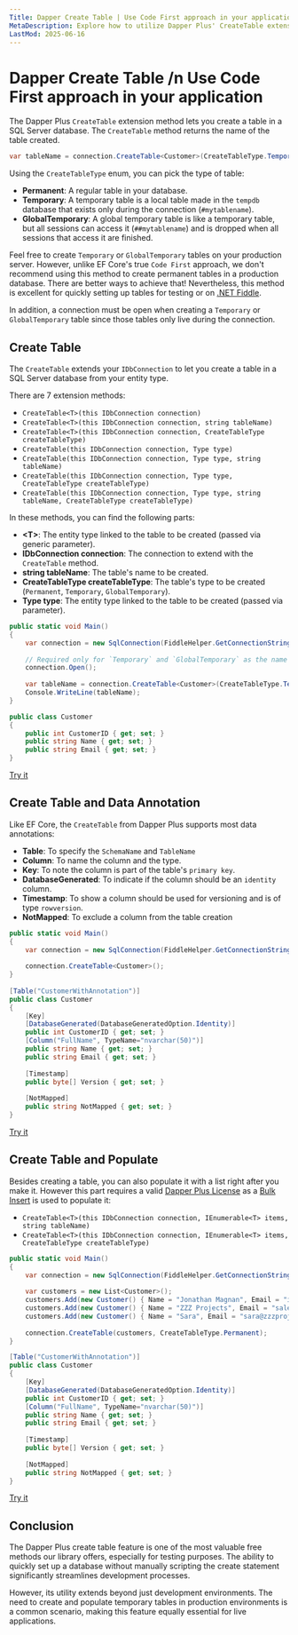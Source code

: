 ```yaml
---
Title: Dapper Create Table | Use Code First approach in your application
MetaDescription: Explore how to utilize Dapper Plus' CreateTable extension method for a 'Code First' approach in your SQL Server applications. Learn about table types, data annotations, and populating tables swiftly. Ideal for both testing scenarios and specific production use cases.
LastMod: 2025-06-16
---
```


# Dapper Create Table /n Use Code First approach in your application

The Dapper Plus `CreateTable` extension method lets you create a table in a SQL Server database. The `CreateTable` method returns the name of the table created.

```csharp
var tableName = connection.CreateTable<Customer>(CreateTableType.Temporary);
```

Using the `CreateTableType` enum, you can pick the type of table:

- **Permanent**: A regular table in your database.
- **Temporary**: A temporary table is a local table made in the `tempdb` database that exists only during the connection (`#mytablename`).
- **GlobalTemporary**: A global temporary table is like a temporary table, but all sessions can access it (`##mytablename`) and is dropped when all sessions that access it are finished.

Feel free to create `Temporary` or `GlobalTemporary` tables on your production server. However, unlike EF Core's true `Code First` approach, we don't recommend using this method to create permanent tables in a production database. There are better ways to achieve that! Nevertheless, this method is excellent for quickly setting up tables for testing or on [.NET Fiddle](https://dotnetfiddle.net/).

In addition, a connection must be open when creating a `Temporary` or `GlobalTemporary` table since those tables only live during the connection.

## Create Table

The `CreateTable` extends your `IDbConnection` to let you create a table in a SQL Server database from your entity type.

There are 7 extension methods:

- `CreateTable<T>(this IDbConnection connection)`
- `CreateTable<T>(this IDbConnection connection, string tableName)`
- `CreateTable<T>(this IDbConnection connection, CreateTableType createTableType)`
- `CreateTable(this IDbConnection connection, Type type)`
- `CreateTable(this IDbConnection connection, Type type, string tableName)`
- `CreateTable(this IDbConnection connection, Type type, CreateTableType createTableType)`
- `CreateTable(this IDbConnection connection, Type type, string tableName, CreateTableType createTableType)`

In these methods, you can find the following parts:

- **&lt;T&gt;**: The entity type linked to the table to be created (passed via generic parameter).
- **IDbConnection connection**: The connection to extend with the `CreateTable` method.
- **string tableName**: The table's name to be created.
- **CreateTableType createTableType**: The table's type to be created (`Permanent`, `Temporary`, `GlobalTemporary`).
- **Type type**: The entity type linked to the table to be created (passed via parameter).

```csharp
public static void Main()
{
	var connection = new SqlConnection(FiddleHelper.GetConnectionStringSqlServer());
	
	// Required only for `Temporary` and `GlobalTemporary` as the name only live during the session.
	connection.Open();
	
	var tableName = connection.CreateTable<Customer>(CreateTableType.Temporary);
	Console.WriteLine(tableName);
}

public class Customer 
{
	public int CustomerID { get; set; }
	public string Name { get; set; }
	public string Email { get; set; }
}
```

[Try it](https://dotnetfiddle.net/d9VMcX)

## Create Table and Data Annotation

Like EF Core, the `CreateTable` from Dapper Plus supports most data annotations:

- **Table**: To specify the `SchemaName` and `TableName`
- **Column**: To name the column and the type.
- **Key**: To note the column is part of the table's `primary key`.
- **DatabaseGenerated**: To indicate if the column should be an `identity` column.
- **Timestamp**: To show a column should be used for versioning and is of type `rowversion`.
- **NotMapped**: To exclude a column from the table creation

```csharp
public static void Main()
{
	var connection = new SqlConnection(FiddleHelper.GetConnectionStringSqlServer());
	
	connection.CreateTable<Customer>();
}
	
[Table("CustomerWithAnnotation")]
public class Customer 
{
	[Key]
	[DatabaseGenerated(DatabaseGeneratedOption.Identity)]
	public int CustomerID { get; set; }
	[Column("FullName", TypeName="nvarchar(50)")]
	public string Name { get; set; }
	public string Email { get; set; }
	
	[Timestamp]
	public byte[] Version { get; set; }
	
	[NotMapped]
	public string NotMapped { get; set; }
}
```

[Try it](https://dotnetfiddle.net/1pjhVa)

## Create Table and Populate

Besides creating a table, you can also populate it with a list right after you make it. However this part requires a valid [Dapper Plus License](/pricing) as a [Bulk Insert](/bulk-insert) is used to populate it:

- `CreateTable<T>(this IDbConnection connection, IEnumerable<T> items, string tableName)`
- `CreateTable<T>(this IDbConnection connection, IEnumerable<T> items, CreateTableType createTableType)`

```csharp
public static void Main()
{
	var connection = new SqlConnection(FiddleHelper.GetConnectionStringSqlServer());
	
	var customers = new List<Customer>();
	customers.Add(new Customer() { Name = "Jonathan Magnan", Email = "info@zzzprojects.com" });
	customers.Add(new Customer() { Name = "ZZZ Projects", Email = "sales@zzzprojects.com" });
	customers.Add(new Customer() { Name = "Sara", Email = "sara@zzzprojects.com" });
	
	connection.CreateTable(customers, CreateTableType.Permanent);
}

[Table("CustomerWithAnnotation")]
public class Customer 
{
	[Key]
	[DatabaseGenerated(DatabaseGeneratedOption.Identity)]
	public int CustomerID { get; set; }
	[Column("FullName", TypeName="nvarchar(50)")]
	public string Name { get; set; }
	public string Email { get; set; }
	
	[Timestamp]
	public byte[] Version { get; set; }
	
	[NotMapped]
	public string NotMapped { get; set; }
}
```

[Try it](https://dotnetfiddle.net/LSiOah)

## Conclusion

The Dapper Plus create table feature is one of the most valuable free methods our library offers, especially for testing purposes. The ability to quickly set up a database without manually scripting the create statement significantly streamlines development processes.

However, its utility extends beyond just development environments. The need to create and populate temporary tables in production environments is a common scenario, making this feature equally essential for live applications.